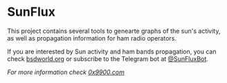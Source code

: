 
# SunFlux

This project contains several tools to genearte graphs of the sun's activity, as well as propagation
information for ham radio operators.

If you are interested by Sun activity and ham bands propagation, you can check [bsdworld.org](https://bsdworld.org/#12)
or subscribe to the Telegram bot at [@SunFluxBot](http://t.me/SunFluxBot).


_For more information check [0x9900.com](https://0x9900.com/)_
